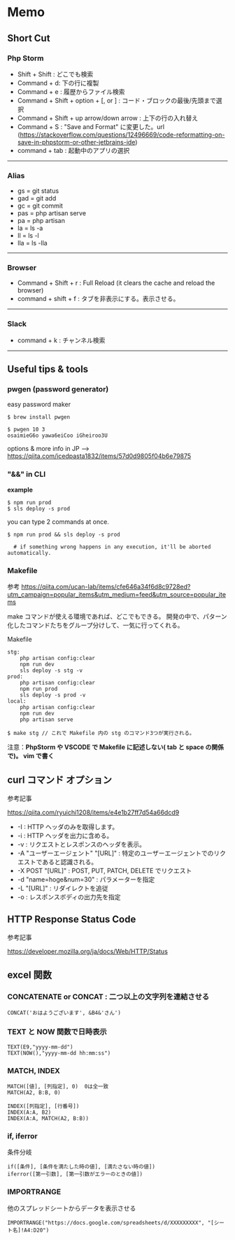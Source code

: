 # Memo

## Short Cut

### Php Storm

- Shift + Shift : どこでも検索
- Command + d: 下の行に複製
- Command + e : 履歴からファイル検索
- Command + Shift + option + [, or ] : コード・ブロックの最後/先頭まで選択
- Command + Shift + up arrow/down arrow : 上下の行の入れ替え
- Command + S : "Save and Format" に変更した。url (https://stackoverflow.com/questions/12496669/code-reformatting-on-save-in-phpstorm-or-other-jetbrains-ide)
- command + tab : 起動中のアプリの選択

---

### Alias

- gs = git status
- gad = git add
- gc = git commit
- pas = php artisan serve
- pa = php artisan
- la = ls -a
- ll = ls -l
- lla = ls -lla

---

### Browser

- Command + Shift + r : Full Reload (it clears the cache and reload the browser)
- command + shift + f : タブを非表示にする。表示させる。

---

### Slack
- command + k : チャンネル検索

---

## Useful tips & tools

### **pwgen** (password generator)

easy password maker

```
$ brew install pwgen
```

```
$ pwgen 10 3
osaimieG6o yawa6eiCoo iGheiroo3U
```

options & more info in JP --> https://qiita.com/icedpasta1832/items/57d0d9805f04b6e79875

### **"&&" in CLI**

**example**

```
$ npm run prod
$ sls deploy -s prod
```

you can type 2 commands at once.

```
$ npm run prod && sls deploy -s prod

  # if something wrong happens in any execution, it'll be aborted automatically.
```

### Makefile

参考 https://qiita.com/ucan-lab/items/cfe646a34f6d8c9728ed?utm_campaign=popular_items&utm_medium=feed&utm_source=popular_items

make コマンドが使える環境であれば、どこでもできる。
開発の中で、パターン化したコマンドたちをグループ分けして、一気に行ってくれる。

Makefile

```make
stg:
    php artisan config:clear
    npm run dev
    sls deploy -s stg -v
prod:
    php artisan config:clear
    npm run prod
    sls deploy -s prod -v
local:
    php artisan config:clear
    npm run dev
    php artisan serve
```

```
$ make stg // これで Makefile 内の stg のコマンド3つが実行される。
```

注意：**PhpStorm や VSCODE で Makefile に記述しない( tab と space の関係で)。 vim で書く**

## curl コマンド オプション

参考記事

https://qiita.com/ryuichi1208/items/e4e1b27ff7d54a66dcd9

- -I : HTTP ヘッダのみを取得します。
- -i : HTTP ヘッダを出力に含める。
- -v : リクエストとレスポンスのヘッダを表示。
- -A "ユーザーエージェント" "[URL]" : 特定のユーザーエージェントでのリクエストであると認識される。
- -X POST  "[URL]" : POST, PUT, PATCH, DELETE でリクエスト
- -d "name=hoge&num=30" : パラメーターを指定
- -L "[URL]" : リダイレクトを追従
- -o : レスポンスボディの出力先を指定

## HTTP Response Status Code

参考記事

https://developer.mozilla.org/ja/docs/Web/HTTP/Status

## excel 関数

### CONCATENATE or CONCAT : 二つ以上の文字列を連結させる
```
CONCAT('おはようございます', &B4&'さん')
```

### TEXT と NOW 関数で日時表示

```
TEXT(E9,"yyyy-mm-dd")
TEXT(NOW(),"yyyy-mm-dd hh:mm:ss")
```

### MATCH, INDEX

```
MATCH([値], [列指定], 0)  0は全一致
MATCH(A2, B:B, 0) 

INDEX([列指定], [行番号]) 
INDEX(A:A, B2)
INDEX(A:A, MATCH(A2, B:B))
```

### if, iferror

条件分岐

```
if([条件], [条件を満たした時の値], [満たさない時の値])
iferror([第一引数], [第一引数がエラーのときの値])
```

### IMPORTRANGE

他のスプレッドシートからデータを表示させる

```
IMPORTRANGE("https://docs.google.com/spreadsheets/d/XXXXXXXXX", "[シート名]!A4:D20")
```

